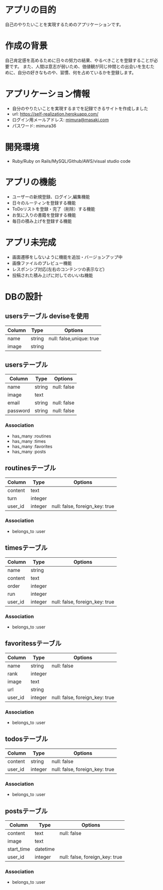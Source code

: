 # アプリの目的
自己のやりたいことを実現するためのアプリケーションです。

# 作成の背景
自己肯定感を高めるために日々の努力の結果、やるべきことを登録することが必要です。
また、人間は意志が弱いため、価値観が同じ仲間との出会いを生むために、自分の好きなものや、習慣、何を占めているかを登録します。

# アプリケーション情報
- 自分のやりたいことを実現するまでを記録できるサイトを作成しました
- url: https://self-realization.herokuapp.com/
- ログイン用メールアドレス: mimura@masaki.com
- パスワード: mimura36

# 開発環境
- Ruby/Ruby on Rails/MySQL/Github/AWS/visual studio code

# アプリの機能
- ユーザーの新規登録、ログイン,編集機能 
- 日々のルーティンを登録する機能
- ToDoリストを登録・完了（削除）する機能
- お気に入りの書籍を登録する機能
- 毎日の積み上げを登録する機能

# アプリ未完成
- 画面遷移をしないように機能を追加・バージョンアップ中
- 画像ファイルのプレビュー機能
- レスポンシブ対応(左右のコンテンツの表示など)
- 投稿された積み上げに対してのいいね機能

# DBの設計
## usersテーブル deviseを使用
|Column|Type|Options|
|------|----|-------|
|name|string|null: false,unique: true|
|image|string||

## usersテーブル
|Column|Type|Options|
|------|----|-------|
|name|string|null: false|
|image|text||
|email|string|null: false|
|password|string|null: false|
### Association
- has_many :routines
- has_many :times
- has_many :favorites
- has_many :posts


## routinesテーブル
|Column|Type|Options|
|------|----|-------|
|content|text||
|turn|integer||
|user_id|integer|null: false, foreign_key: true|
### Association
- belongs_to :user


## timesテーブル
|Column|Type|Options|
|------|----|-------|
|name|string||
|content|text||
|order|integer||
|run|integer||
|user_id|integer|null: false, foreign_key: true|
### Association
- belongs_to :user


## favoritessテーブル
|Column|Type|Options|
|------|----|-------|
|name|string|null: false|
|rank|integer||
|image|text||
|url|string||
|user_id|integer|null: false, foreign_key: true|
### Association
- belongs_to :user


## todosテーブル
|Column|Type|Options|
|------|----|-------|
|content|string|null: false|
|user_id|integer|null: false, foreign_key: true|
### Association
- belongs_to :user

## postsテーブル
|Column|Type|Options|
|------|----|-------|
|content|text|null: false|
|image|text||
|start_time|datetime||
|user_id|integer|null: false, foreign_key: true|
### Association
- belongs_to :user
